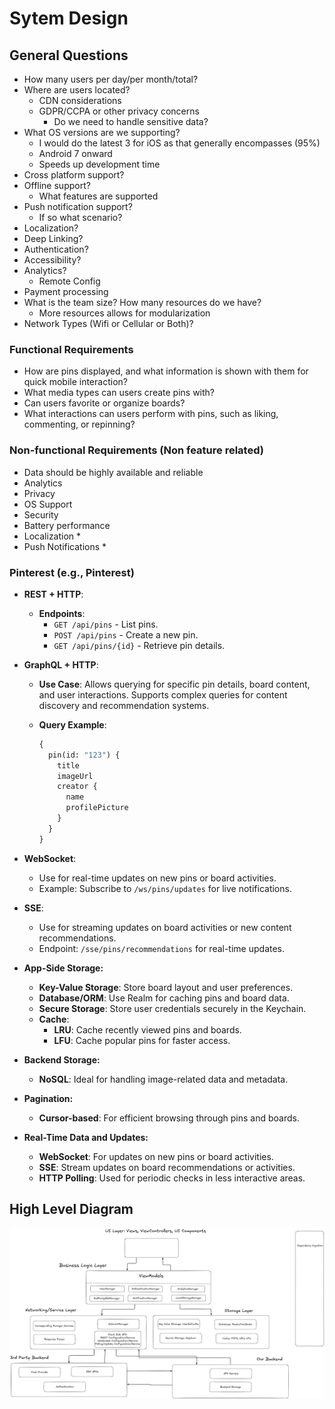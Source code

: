# Sytem Design

## General Questions

- How many users per day/per month/total?
- Where are users located?
  - CDN considerations
  - GDPR/CCPA or other privacy concerns
    - Do we need to handle sensitive data?
- What OS versions are we supporting?
  - I would do the latest 3 for iOS as that generally encompasses (95%)
  - Android 7 onward
  - Speeds up development time
- Cross platform support?
- Offline support?
  - What features are supported
- Push notification support?
  - If so what scenario?
- Localization?
- Deep Linking?
- Authentication?
- Accessibility?
- Analytics?
  - Remote Config
- Payment processing
- What is the team size? How many resources do we have?
  - More resources allows for modularization
- Network Types (Wifi or Cellular or Both)?

### Functional Requirements

- How are pins displayed, and what information is shown with them for quick mobile interaction?
- What media types can users create pins with?
- Can users favorite or organize boards?
- What interactions can users perform with pins, such as liking, commenting, or repinning?

### Non-functional Requirements (Non feature related)

- Data should be highly available and reliable
- Analytics
- Privacy
- OS Support
- Security
- Battery performance
- Localization *
- Push Notifications *

### Pinterest (e.g., Pinterest)

- **REST + HTTP**:
  - **Endpoints**:
    - `GET /api/pins` - List pins.
    - `POST /api/pins` - Create a new pin.
    - `GET /api/pins/{id}` - Retrieve pin details.

- **GraphQL + HTTP**:
  - **Use Case**: Allows querying for specific pin details, board content, and user interactions. Supports complex queries for content discovery and recommendation systems.
  - **Query Example**:

    ```graphql
    {
      pin(id: "123") {
        title
        imageUrl
        creator {
          name
          profilePicture
        }
      }
    }
    ```

- **WebSocket**:
  - Use for real-time updates on new pins or board activities.
  - Example: Subscribe to `/ws/pins/updates` for live notifications.

- **SSE**:
  - Use for streaming updates on board activities or new content recommendations.
  - Endpoint: `/sse/pins/recommendations` for real-time updates.

- **App-Side Storage:**
  - **Key-Value Storage**: Store board layout and user preferences.
  - **Database/ORM**: Use Realm for caching pins and board data.
  - **Secure Storage**: Store user credentials securely in the Keychain.
  - **Cache**:
    - **LRU**: Cache recently viewed pins and boards.
    - **LFU**: Cache popular pins for faster access.

- **Backend Storage:**
  - **NoSQL**: Ideal for handling image-related data and metadata.

- **Pagination:**
  - **Cursor-based**: For efficient browsing through pins and boards.

- **Real-Time Data and Updates:**
  - **WebSocket**: For updates on new pins or board activities.
  - **SSE**: Stream updates on board recommendations or activities.
  - **HTTP Polling**: Used for periodic checks in less interactive areas.

## High Level Diagram

![Getting Started](iOSDesign.png)
